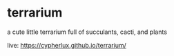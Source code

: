 # terrarium
a cute little terrarium full of succulants, cacti, and plants

live: https://cypherlux.github.io/terrarium/
